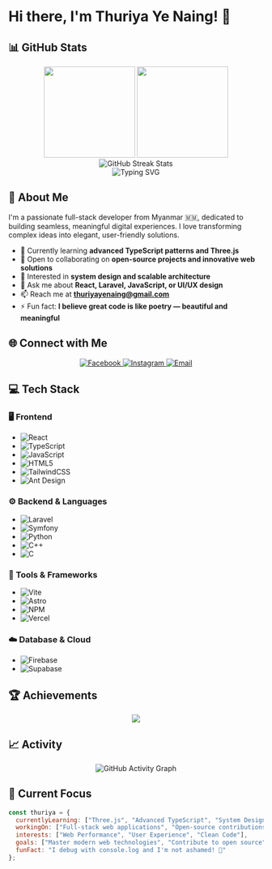 # Hi there, I'm Thuriya Ye Naing! 👋

## 📊 GitHub Stats
<div align="center">
  <img height="180em" src="https://github-readme-stats.vercel.app/api?username=theYE-8266-viren-Nai&show_icons=true&theme=tokyonight&include_all_commits=true&count_private=true" />
  <img height="180em" src="https://github-readme-stats.vercel.app/api/top-langs/?username=theYE-8266-viren-Nai&layout=compact&langs_count=12&theme=tokyonight" />
</div>

<div align="center">
  <img src="https://github-readme-streak-stats.herokuapp.com/?user=theYE-8266-viren-Nai&theme=tokyonight&hide_border=true" alt="GitHub Streak Stats" />
</div>
<div align="center">
  <img src="https://readme-typing-svg.herokuapp.com?font=Fira+Code&pause=1000&color=9745F5&center=true&vCenter=true&width=435&lines=Full-Stack+Developer+%F0%9F%9A%80;From+Myanmar+%F0%9F%87%B2%F0%9F%87%B2+to+the+World+%F0%9F%8C%8D;Building+Digital+Experiences;Code%2C+Create%2C+Collaborate" alt="Typing SVG" />
</div>

## 🚀 About Me
I'm a passionate full-stack developer from Myanmar 🇲🇲, dedicated to building seamless, meaningful digital experiences. I love transforming complex ideas into elegant, user-friendly solutions.

- 🌱 Currently learning **advanced TypeScript patterns and Three.js**
- 👯 Open to collaborating on **open-source projects and innovative web solutions**
- 🤔 Interested in **system design and scalable architecture**
- 💬 Ask me about **React, Laravel, JavaScript, or UI/UX design**
- 📫 Reach me at **thuriyayenaing@gmail.com**
- ⚡ Fun fact: **I believe great code is like poetry — beautiful and meaningful**

## 🌐 Connect with Me
<div align="center">
  <a href="https://facebook.com/Thuriya%20Ye%20Naing">
    <img src="https://img.shields.io/badge/Facebook-%231877F2.svg?style=for-the-badge&logo=Facebook&logoColor=white" alt="Facebook" />
  </a>
  <a href="https://instagram.com/virern_thuriya">
    <img src="https://img.shields.io/badge/Instagram-%23E4405F.svg?style=for-the-badge&logo=Instagram&logoColor=white" alt="Instagram" />
  </a>
  <a href="mailto:thuriyayenaing@gmail.com">
    <img src="https://img.shields.io/badge/Email-D14836?style=for-the-badge&logo=gmail&logoColor=white" alt="Email" />
  </a>
</div>

## 💻 Tech Stack
### 🖥️ Frontend
- ![React](https://img.shields.io/badge/react-%2320232a.svg?style=for-the-badge&logo=react&logoColor=%2361DAFB)
- ![TypeScript](https://img.shields.io/badge/typescript-%23007ACC.svg?style=for-the-badge&logo=typescript&logoColor=white)
- ![JavaScript](https://img.shields.io/badge/javascript-%23323330.svg?style=for-the-badge&logo=javascript&logoColor=%23F7DF1E)
- ![HTML5](https://img.shields.io/badge/html5-%23E34F26.svg?style=for-the-badge&logo=html5&logoColor=white)
- ![TailwindCSS](https://img.shields.io/badge/tailwindcss-%2338B2AC.svg?style=for-the-badge&logo=tailwind-css&logoColor=white)
- ![Ant Design](https://img.shields.io/badge/-AntDesign-%230170FE?style=for-the-badge&logo=ant-design&logoColor=white)

### ⚙️ Backend & Languages
- ![Laravel](https://img.shields.io/badge/laravel-%23FF2D20.svg?style=for-the-badge&logo=laravel&logoColor=white)
- ![Symfony](https://img.shields.io/badge/symfony-%23000000.svg?style=for-the-badge&logo=symfony&logoColor=white)
- ![Python](https://img.shields.io/badge/python-3670A0?style=for-the-badge&logo=python&logoColor=ffdd54)
- ![C++](https://img.shields.io/badge/c++-%2300599C.svg?style=for-the-badge&logo=c%2B%2B&logoColor=white)
- ![C](https://img.shields.io/badge/c-%2300599C.svg?style=for-the-badge&logo=c&logoColor=white)

### 🧰 Tools & Frameworks
- ![Vite](https://img.shields.io/badge/vite-%23646CFF.svg?style=for-the-badge&logo=vite&logoColor=white)
- ![Astro](https://img.shields.io/badge/astro-%232C2052.svg?style=for-the-badge&logo=astro&logoColor=white)
- ![NPM](https://img.shields.io/badge/NPM-%23CB3837.svg?style=for-the-badge&logo=npm&logoColor=white)
- ![Vercel](https://img.shields.io/badge/vercel-%23000000.svg?style=for-the-badge&logo=vercel&logoColor=white)

### ☁️ Database & Cloud
- ![Firebase](https://img.shields.io/badge/firebase-%23039BE5.svg?style=for-the-badge&logo=firebase)
- ![Supabase](https://img.shields.io/badge/Supabase-3ECF8E?style=for-the-badge&logo=supabase&logoColor=white)

## 🏆 Achievements
<div align="center">
  <img src="https://github-profile-trophy.vercel.app/?username=theYE-8266-viren-Nai&theme=tokyonight&no-frame=false&no-bg=false&margin-w=4&row=1" />
</div>

## 📈 Activity
<div align="center">
  <img src="https://github-readme-activity-graph.vercel.app/graph?username=theYE-8266-viren-Nai&theme=tokyo-night" alt="GitHub Activity Graph" />
</div>

## 🎯 Current Focus
```javascript
const thuriya = {
  currentlyLearning: ["Three.js", "Advanced TypeScript", "System Design"],
  workingOn: ["Full-stack web applications", "Open-source contributions"],
  interests: ["Web Performance", "User Experience", "Clean Code"],
  goals: ["Master modern web technologies", "Contribute to open source", "Build impactful products"],
  funFact: "I debug with console.log and I'm not ashamed! 🐛"
};
